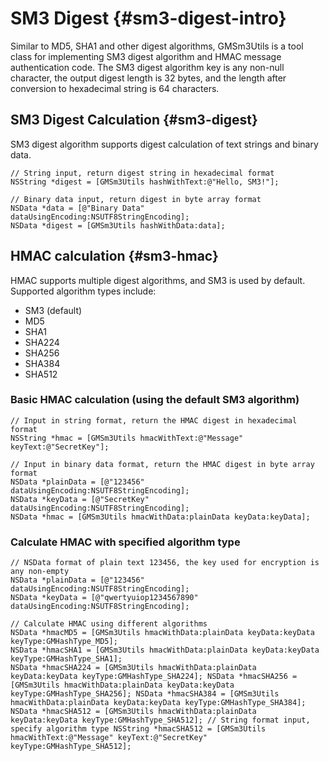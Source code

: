 # SM3 Digest {#sm3-digest-intro}

Similar to MD5, SHA1 and other digest algorithms, GMSm3Utils is a tool class for implementing SM3 digest algorithm and HMAC message authentication code. The SM3 digest algorithm key is any non-null character, the output digest length is 32 bytes, and the length after conversion to hexadecimal string is 64 characters.

## SM3 Digest Calculation {#sm3-digest}

SM3 digest algorithm supports digest calculation of text strings and binary data.

```objc
// String input, return digest string in hexadecimal format
NSString *digest = [GMSm3Utils hashWithText:@"Hello, SM3!"];

// Binary data input, return digest in byte array format
NSData *data = [@"Binary Data" dataUsingEncoding:NSUTF8StringEncoding];
NSData *digest = [GMSm3Utils hashWithData:data];
```

## HMAC calculation {#sm3-hmac}

HMAC supports multiple digest algorithms, and SM3 is used by default. Supported algorithm types include:

- SM3 (default)
- MD5
- SHA1
- SHA224
- SHA256
- SHA384
- SHA512

### Basic HMAC calculation (using the default SM3 algorithm)

```objc
// Input in string format, return the HMAC digest in hexadecimal format
NSString *hmac = [GMSm3Utils hmacWithText:@"Message" keyText:@"SecretKey"];

// Input in binary data format, return the HMAC digest in byte array format
NSData *plainData = [@"123456" dataUsingEncoding:NSUTF8StringEncoding];
NSData *keyData = [@"SecretKey" dataUsingEncoding:NSUTF8StringEncoding];
NSData *hmac = [GMSm3Utils hmacWithData:plainData keyData:keyData];
```

### Calculate HMAC with specified algorithm type

```objc
// NSData format of plain text 123456, the key used for encryption is any non-empty
NSData *plainData = [@"123456" dataUsingEncoding:NSUTF8StringEncoding];
NSData *keyData = [@"qwertyuiop1234567890" dataUsingEncoding:NSUTF8StringEncoding];

// Calculate HMAC using different algorithms
NSData *hmacMD5 = [GMSm3Utils hmacWithData:plainData keyData:keyData keyType:GMHashType_MD5];
NSData *hmacSHA1 = [GMSm3Utils hmacWithData:plainData keyData:keyData keyType:GMHashType_SHA1];
NSData *hmacSHA224 = [GMSm3Utils hmacWithData:plainData keyData:keyData keyType:GMHashType_SHA224]; NSData *hmacSHA256 = [GMSm3Utils hmacWithData:plainData keyData:keyData keyType:GMHashType_SHA256]; NSData *hmacSHA384 = [GMSm3Utils hmacWithData:plainData keyData:keyData keyType:GMHashType_SHA384]; NSData *hmacSHA512 = [GMSm3Utils hmacWithData:plainData keyData:keyData keyType:GMHashType_SHA512]; // String format input, specify algorithm type NSString *hmacSHA512 = [GMSm3Utils hmacWithText:@"Message" keyText:@"SecretKey" keyType:GMHashType_SHA512]; 
```